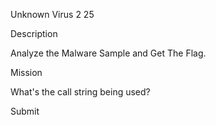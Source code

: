 Unknown Virus 2
25

Description

Analyze the Malware Sample and Get The Flag.

Mission

What's the call string being used?

Submit 
